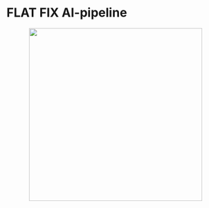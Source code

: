 # FLAT FIX AI-pipeline


<p align="center">
  <img src="https://github.com/user-attachments/assets/18396525-df36-415f-9783-293ad31da28e" width="400">
</p>
